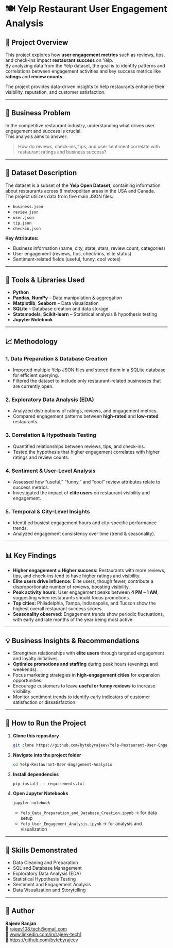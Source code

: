 # 🍽️ Yelp Restaurant User Engagement Analysis

## 🧠 Project Overview
This project explores how **user engagement metrics** such as reviews, tips, and check-ins impact **restaurant success** on Yelp.  
By analyzing data from the Yelp dataset, the goal is to identify patterns and correlations between engagement activities and key success metrics like **ratings** and **review counts**.

The project provides data-driven insights to help restaurants enhance their visibility, reputation, and customer satisfaction.

---

## 🎯 Business Problem
In the competitive restaurant industry, understanding what drives user engagement and success is crucial.  
This analysis aims to answer:  
> How do reviews, check-ins, tips, and user sentiment correlate with restaurant ratings and business success?

---

## 🧾 Dataset Description
The dataset is a subset of the **Yelp Open Dataset**, containing information about restaurants across 8 metropolitan areas in the USA and Canada.  
The project utilizes data from five main JSON files:  
- `business.json`
- `review.json`
- `user.json`
- `tip.json`
- `checkin.json`

**Key Attributes:**
- Business information (name, city, state, stars, review count, categories)  
- User engagement (reviews, tips, check-ins, elite status)  
- Sentiment-related fields (useful, funny, cool votes)

---

## 🧩 Tools & Libraries Used
- **Python**
- **Pandas**, **NumPy** – Data manipulation & aggregation  
- **Matplotlib**, **Seaborn** – Data visualization  
- **SQLite** – Database creation and data storage  
- **Statsmodels**, **Scikit-learn** – Statistical analysis & hypothesis testing  
- **Jupyter Notebook**

---

## 📈 Methodology

### 1. Data Preparation & Database Creation
- Imported multiple Yelp JSON files and stored them in a SQLite database for efficient querying.
- Filtered the dataset to include only restaurant-related businesses that are currently open.

### 2. Exploratory Data Analysis (EDA)
- Analyzed distributions of ratings, reviews, and engagement metrics.
- Compared engagement patterns between **high-rated** and **low-rated** restaurants.

### 3. Correlation & Hypothesis Testing
- Quantified relationships between reviews, tips, and check-ins.
- Tested the hypothesis that higher engagement correlates with higher ratings and review counts.

### 4. Sentiment & User-Level Analysis
- Assessed how “useful,” “funny,” and “cool” review attributes relate to success metrics.
- Investigated the impact of **elite users** on restaurant visibility and engagement.

### 5. Temporal & City-Level Insights
- Identified busiest engagement hours and city-specific performance trends.
- Analyzed engagement consistency over time (trend & seasonality).

---

## 📊 Key Findings
- **Higher engagement = Higher success:** Restaurants with more reviews, tips, and check-ins tend to have higher ratings and visibility.  
- **Elite users drive influence:** Elite users, though fewer, contribute a disproportionate number of reviews, boosting visibility.  
- **Peak activity hours:** User engagement peaks between **4 PM – 1 AM**, suggesting when restaurants should focus promotions.  
- **Top cities:** Philadelphia, Tampa, Indianapolis, and Tucson show the highest overall restaurant success scores.  
- **Seasonality observed:** Engagement trends show periodic fluctuations, with early and late months of the year being most active.

---

## 💡 Business Insights & Recommendations
- Strengthen relationships with **elite users** through targeted engagement and loyalty initiatives.  
- **Optimize promotions and staffing** during peak hours (evenings and weekends).  
- Focus marketing strategies in **high-engagement cities** for expansion opportunities.  
- Encourage customers to leave **useful or funny reviews** to increase visibility.  
- Monitor sentiment trends to identify early indicators of customer satisfaction or dissatisfaction.

---

## 🧰 How to Run the Project

1. **Clone this repository**
   ```bash
   git clone https://github.com/bytebyrajeev/Yelp-Restaurant-User-Engagement-Analysis.git
   ```

2. **Navigate into the project folder**
   ```bash
   cd Yelp-Restaurant-User-Engagement-Analysis
   ```

3. **Install dependencies**
   ```bash
   pip install -r requirements.txt
   ```

4. **Open Jupyter Notebooks**
   ```bash
   jupyter notebook
   ```
   - `Yelp_Data_Preparation_and_Database_Creation.ipynb` → for data setup  
   - `Yelp_User_Engagement_Analysis.ipynb` → for analysis and visualization  


---

## 🚀 Skills Demonstrated
- Data Cleaning and Preparation  
- SQL and Database Management  
- Exploratory Data Analysis (EDA)  
- Statistical Hypothesis Testing  
- Sentiment and Engagement Analysis  
- Data Visualization and Storytelling  

---

## 🧾 Author
**Rajeev Ranjan**  
📧 rajeev108.tech@gmail.com  
🔗 www.linkedin.com/in/rajeev-tech1  
📂 https://github.com/bytebyrajeev

